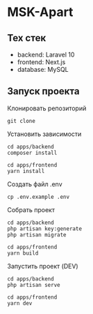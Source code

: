 # MSK-Apart

## Тех стек

- backend: Laravel 10
- frontend: Next.js
- database: MySQL

## Запуск проекта

Клонировать репозиторий

```shell
git clone
```

Установить зависимости

```shell
cd apps/backend
composer install

cd apps/frontend
yarn install
```

Создать файл .env

```shell
cp .env.example .env
```

Собрать проект

```shell
cd apps/backend
php artisan key:generate
php artisan migrate

cd apps/frontend
yarn build
```

Запустить проект (DEV)

```shell
cd apps/backend
php artisan serve

cd apps/frontend
yarn dev
```



